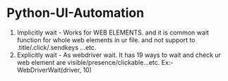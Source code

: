 # Python-UI-Automation

1. Implicitly wait - Works for WEB ELEMENTS. and it is common wait function for whole web elements in ur file. and not support to .title/.click/.sendkeys ...etc.
1. Explicitly wait -  As webdriver wait. It has 19 ways to wait and check ur web element are visible/presence/clickable...etc. Ex:- WebDriverWait(driver, 10)    
